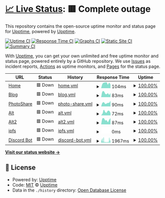 # [📈 Live Status](https://status.saxobroko.com): <!--live status--> **🟥 Complete outage**

This repository contains the open-source uptime monitor and status page for [Upptime](https://upptime.js.org), powered by [Upptime](https://github.com/upptime/upptime).

[![Uptime CI](https://github.com/saxobroko/SaxoStatus/workflows/Uptime%20CI/badge.svg)](https://github.com/upptime/upptime/actions?query=workflow%3A%22Uptime+CI%22)
[![Response Time CI](https://github.com/saxobroko/SaxoStatus/workflows/Response%20Time%20CI/badge.svg)](https://github.com/upptime/upptime/actions?query=workflow%3A%22Response+Time+CI%22)
[![Graphs CI](https://github.com/saxobroko/SaxoStatus/workflows/Graphs%20CI/badge.svg)](https://github.com/upptime/upptime/actions?query=workflow%3A%22Graphs+CI%22)
[![Static Site CI](https://github.com/saxobroko/SaxoStatus/workflows/Static%20Site%20CI/badge.svg)](https://github.com/upptime/upptime/actions?query=workflow%3A%22Static+Site+CI%22)
[![Summary CI](https://github.com/saxobroko/SaxoStatus/workflows/Summary%20CI/badge.svg)](https://github.com/upptime/upptime/actions?query=workflow%3A%22Summary+CI%22)

With [Upptime](https://upptime.js.org), you can get your own unlimited and free uptime monitor and status page, powered entirely by a GitHub repository. We use [Issues](https://github.com/upptime/upptime/issues) as incident reports, [Actions](https://github.com/upptime/upptime/actions) as uptime monitors, and [Pages](https://status.saxobroko.com) for the status page.

<!--start: status pages-->
<!-- This summary is generated by Upptime (https://github.com/upptime/upptime) -->
<!-- Do not edit this manually, your changes will be overwritten -->
<!-- prettier-ignore -->
| URL | Status | History | Response Time | Uptime |
| --- | ------ | ------- | ------------- | ------ |
| <img alt="" src="https://favicons.githubusercontent.com/saxobroko.com" height="13"> [Home](https://saxobroko.com) | 🟥 Down | [home.yml](https://github.com/saxobroko/SaxoStatus/commits/HEAD/history/home.yml) | <details><summary><img alt="Response time graph" src="./graphs/home/response-time-week.png" height="20"> 104ms</summary><br><a href="https://status.saxobroko.com/history/home"><img alt="Response time 118" src="https://img.shields.io/endpoint?url=https%3A%2F%2Fraw.githubusercontent.com%2Fsaxobroko%2FSaxoStatus%2FHEAD%2Fapi%2Fhome%2Fresponse-time.json"></a><br><a href="https://status.saxobroko.com/history/home"><img alt="24-hour response time 64" src="https://img.shields.io/endpoint?url=https%3A%2F%2Fraw.githubusercontent.com%2Fsaxobroko%2FSaxoStatus%2FHEAD%2Fapi%2Fhome%2Fresponse-time-day.json"></a><br><a href="https://status.saxobroko.com/history/home"><img alt="7-day response time 104" src="https://img.shields.io/endpoint?url=https%3A%2F%2Fraw.githubusercontent.com%2Fsaxobroko%2FSaxoStatus%2FHEAD%2Fapi%2Fhome%2Fresponse-time-week.json"></a><br><a href="https://status.saxobroko.com/history/home"><img alt="30-day response time 102" src="https://img.shields.io/endpoint?url=https%3A%2F%2Fraw.githubusercontent.com%2Fsaxobroko%2FSaxoStatus%2FHEAD%2Fapi%2Fhome%2Fresponse-time-month.json"></a><br><a href="https://status.saxobroko.com/history/home"><img alt="1-year response time 117" src="https://img.shields.io/endpoint?url=https%3A%2F%2Fraw.githubusercontent.com%2Fsaxobroko%2FSaxoStatus%2FHEAD%2Fapi%2Fhome%2Fresponse-time-year.json"></a></details> | <details><summary><a href="https://status.saxobroko.com/history/home">100.00%</a></summary><a href="https://status.saxobroko.com/history/home"><img alt="All-time uptime 100.00%" src="https://img.shields.io/endpoint?url=https%3A%2F%2Fraw.githubusercontent.com%2Fsaxobroko%2FSaxoStatus%2FHEAD%2Fapi%2Fhome%2Fuptime.json"></a><br><a href="https://status.saxobroko.com/history/home"><img alt="24-hour uptime 100.00%" src="https://img.shields.io/endpoint?url=https%3A%2F%2Fraw.githubusercontent.com%2Fsaxobroko%2FSaxoStatus%2FHEAD%2Fapi%2Fhome%2Fuptime-day.json"></a><br><a href="https://status.saxobroko.com/history/home"><img alt="7-day uptime 100.00%" src="https://img.shields.io/endpoint?url=https%3A%2F%2Fraw.githubusercontent.com%2Fsaxobroko%2FSaxoStatus%2FHEAD%2Fapi%2Fhome%2Fuptime-week.json"></a><br><a href="https://status.saxobroko.com/history/home"><img alt="30-day uptime 100.00%" src="https://img.shields.io/endpoint?url=https%3A%2F%2Fraw.githubusercontent.com%2Fsaxobroko%2FSaxoStatus%2FHEAD%2Fapi%2Fhome%2Fuptime-month.json"></a><br><a href="https://status.saxobroko.com/history/home"><img alt="1-year uptime 100.00%" src="https://img.shields.io/endpoint?url=https%3A%2F%2Fraw.githubusercontent.com%2Fsaxobroko%2FSaxoStatus%2FHEAD%2Fapi%2Fhome%2Fuptime-year.json"></a></details>
| <img alt="" src="https://favicons.githubusercontent.com/blog.saxobroko.com" height="13"> [Blog](https://blog.saxobroko.com) | 🟥 Down | [blog.yml](https://github.com/saxobroko/SaxoStatus/commits/HEAD/history/blog.yml) | <details><summary><img alt="Response time graph" src="./graphs/blog/response-time-week.png" height="20"> 83ms</summary><br><a href="https://status.saxobroko.com/history/blog"><img alt="Response time 124" src="https://img.shields.io/endpoint?url=https%3A%2F%2Fraw.githubusercontent.com%2Fsaxobroko%2FSaxoStatus%2FHEAD%2Fapi%2Fblog%2Fresponse-time.json"></a><br><a href="https://status.saxobroko.com/history/blog"><img alt="24-hour response time 86" src="https://img.shields.io/endpoint?url=https%3A%2F%2Fraw.githubusercontent.com%2Fsaxobroko%2FSaxoStatus%2FHEAD%2Fapi%2Fblog%2Fresponse-time-day.json"></a><br><a href="https://status.saxobroko.com/history/blog"><img alt="7-day response time 83" src="https://img.shields.io/endpoint?url=https%3A%2F%2Fraw.githubusercontent.com%2Fsaxobroko%2FSaxoStatus%2FHEAD%2Fapi%2Fblog%2Fresponse-time-week.json"></a><br><a href="https://status.saxobroko.com/history/blog"><img alt="30-day response time 93" src="https://img.shields.io/endpoint?url=https%3A%2F%2Fraw.githubusercontent.com%2Fsaxobroko%2FSaxoStatus%2FHEAD%2Fapi%2Fblog%2Fresponse-time-month.json"></a><br><a href="https://status.saxobroko.com/history/blog"><img alt="1-year response time 121" src="https://img.shields.io/endpoint?url=https%3A%2F%2Fraw.githubusercontent.com%2Fsaxobroko%2FSaxoStatus%2FHEAD%2Fapi%2Fblog%2Fresponse-time-year.json"></a></details> | <details><summary><a href="https://status.saxobroko.com/history/blog">100.00%</a></summary><a href="https://status.saxobroko.com/history/blog"><img alt="All-time uptime 100.00%" src="https://img.shields.io/endpoint?url=https%3A%2F%2Fraw.githubusercontent.com%2Fsaxobroko%2FSaxoStatus%2FHEAD%2Fapi%2Fblog%2Fuptime.json"></a><br><a href="https://status.saxobroko.com/history/blog"><img alt="24-hour uptime 100.00%" src="https://img.shields.io/endpoint?url=https%3A%2F%2Fraw.githubusercontent.com%2Fsaxobroko%2FSaxoStatus%2FHEAD%2Fapi%2Fblog%2Fuptime-day.json"></a><br><a href="https://status.saxobroko.com/history/blog"><img alt="7-day uptime 100.00%" src="https://img.shields.io/endpoint?url=https%3A%2F%2Fraw.githubusercontent.com%2Fsaxobroko%2FSaxoStatus%2FHEAD%2Fapi%2Fblog%2Fuptime-week.json"></a><br><a href="https://status.saxobroko.com/history/blog"><img alt="30-day uptime 100.00%" src="https://img.shields.io/endpoint?url=https%3A%2F%2Fraw.githubusercontent.com%2Fsaxobroko%2FSaxoStatus%2FHEAD%2Fapi%2Fblog%2Fuptime-month.json"></a><br><a href="https://status.saxobroko.com/history/blog"><img alt="1-year uptime 100.00%" src="https://img.shields.io/endpoint?url=https%3A%2F%2Fraw.githubusercontent.com%2Fsaxobroko%2FSaxoStatus%2FHEAD%2Fapi%2Fblog%2Fuptime-year.json"></a></details>
| <img alt="" src="https://favicons.githubusercontent.com/share.saxobroko.com" height="13"> [PhotoShare](https://share.saxobroko.com) | 🟥 Down | [photo-share.yml](https://github.com/saxobroko/SaxoStatus/commits/HEAD/history/photo-share.yml) | <details><summary><img alt="Response time graph" src="./graphs/photo-share/response-time-week.png" height="20"> 90ms</summary><br><a href="https://status.saxobroko.com/history/photo-share"><img alt="Response time 104" src="https://img.shields.io/endpoint?url=https%3A%2F%2Fraw.githubusercontent.com%2Fsaxobroko%2FSaxoStatus%2FHEAD%2Fapi%2Fphoto-share%2Fresponse-time.json"></a><br><a href="https://status.saxobroko.com/history/photo-share"><img alt="24-hour response time 64" src="https://img.shields.io/endpoint?url=https%3A%2F%2Fraw.githubusercontent.com%2Fsaxobroko%2FSaxoStatus%2FHEAD%2Fapi%2Fphoto-share%2Fresponse-time-day.json"></a><br><a href="https://status.saxobroko.com/history/photo-share"><img alt="7-day response time 90" src="https://img.shields.io/endpoint?url=https%3A%2F%2Fraw.githubusercontent.com%2Fsaxobroko%2FSaxoStatus%2FHEAD%2Fapi%2Fphoto-share%2Fresponse-time-week.json"></a><br><a href="https://status.saxobroko.com/history/photo-share"><img alt="30-day response time 85" src="https://img.shields.io/endpoint?url=https%3A%2F%2Fraw.githubusercontent.com%2Fsaxobroko%2FSaxoStatus%2FHEAD%2Fapi%2Fphoto-share%2Fresponse-time-month.json"></a><br><a href="https://status.saxobroko.com/history/photo-share"><img alt="1-year response time 103" src="https://img.shields.io/endpoint?url=https%3A%2F%2Fraw.githubusercontent.com%2Fsaxobroko%2FSaxoStatus%2FHEAD%2Fapi%2Fphoto-share%2Fresponse-time-year.json"></a></details> | <details><summary><a href="https://status.saxobroko.com/history/photo-share">100.00%</a></summary><a href="https://status.saxobroko.com/history/photo-share"><img alt="All-time uptime 100.00%" src="https://img.shields.io/endpoint?url=https%3A%2F%2Fraw.githubusercontent.com%2Fsaxobroko%2FSaxoStatus%2FHEAD%2Fapi%2Fphoto-share%2Fuptime.json"></a><br><a href="https://status.saxobroko.com/history/photo-share"><img alt="24-hour uptime 100.00%" src="https://img.shields.io/endpoint?url=https%3A%2F%2Fraw.githubusercontent.com%2Fsaxobroko%2FSaxoStatus%2FHEAD%2Fapi%2Fphoto-share%2Fuptime-day.json"></a><br><a href="https://status.saxobroko.com/history/photo-share"><img alt="7-day uptime 100.00%" src="https://img.shields.io/endpoint?url=https%3A%2F%2Fraw.githubusercontent.com%2Fsaxobroko%2FSaxoStatus%2FHEAD%2Fapi%2Fphoto-share%2Fuptime-week.json"></a><br><a href="https://status.saxobroko.com/history/photo-share"><img alt="30-day uptime 100.00%" src="https://img.shields.io/endpoint?url=https%3A%2F%2Fraw.githubusercontent.com%2Fsaxobroko%2FSaxoStatus%2FHEAD%2Fapi%2Fphoto-share%2Fuptime-month.json"></a><br><a href="https://status.saxobroko.com/history/photo-share"><img alt="1-year uptime 100.00%" src="https://img.shields.io/endpoint?url=https%3A%2F%2Fraw.githubusercontent.com%2Fsaxobroko%2FSaxoStatus%2FHEAD%2Fapi%2Fphoto-share%2Fuptime-year.json"></a></details>
| <img alt="" src="https://favicons.githubusercontent.com/alt.saxobroko.com" height="13"> [Alt](https://alt.saxobroko.com) | 🟥 Down | [alt.yml](https://github.com/saxobroko/SaxoStatus/commits/HEAD/history/alt.yml) | <details><summary><img alt="Response time graph" src="./graphs/alt/response-time-week.png" height="20"> 72ms</summary><br><a href="https://status.saxobroko.com/history/alt"><img alt="Response time 101" src="https://img.shields.io/endpoint?url=https%3A%2F%2Fraw.githubusercontent.com%2Fsaxobroko%2FSaxoStatus%2FHEAD%2Fapi%2Falt%2Fresponse-time.json"></a><br><a href="https://status.saxobroko.com/history/alt"><img alt="24-hour response time 65" src="https://img.shields.io/endpoint?url=https%3A%2F%2Fraw.githubusercontent.com%2Fsaxobroko%2FSaxoStatus%2FHEAD%2Fapi%2Falt%2Fresponse-time-day.json"></a><br><a href="https://status.saxobroko.com/history/alt"><img alt="7-day response time 72" src="https://img.shields.io/endpoint?url=https%3A%2F%2Fraw.githubusercontent.com%2Fsaxobroko%2FSaxoStatus%2FHEAD%2Fapi%2Falt%2Fresponse-time-week.json"></a><br><a href="https://status.saxobroko.com/history/alt"><img alt="30-day response time 82" src="https://img.shields.io/endpoint?url=https%3A%2F%2Fraw.githubusercontent.com%2Fsaxobroko%2FSaxoStatus%2FHEAD%2Fapi%2Falt%2Fresponse-time-month.json"></a><br><a href="https://status.saxobroko.com/history/alt"><img alt="1-year response time 102" src="https://img.shields.io/endpoint?url=https%3A%2F%2Fraw.githubusercontent.com%2Fsaxobroko%2FSaxoStatus%2FHEAD%2Fapi%2Falt%2Fresponse-time-year.json"></a></details> | <details><summary><a href="https://status.saxobroko.com/history/alt">100.00%</a></summary><a href="https://status.saxobroko.com/history/alt"><img alt="All-time uptime 100.00%" src="https://img.shields.io/endpoint?url=https%3A%2F%2Fraw.githubusercontent.com%2Fsaxobroko%2FSaxoStatus%2FHEAD%2Fapi%2Falt%2Fuptime.json"></a><br><a href="https://status.saxobroko.com/history/alt"><img alt="24-hour uptime 100.00%" src="https://img.shields.io/endpoint?url=https%3A%2F%2Fraw.githubusercontent.com%2Fsaxobroko%2FSaxoStatus%2FHEAD%2Fapi%2Falt%2Fuptime-day.json"></a><br><a href="https://status.saxobroko.com/history/alt"><img alt="7-day uptime 100.00%" src="https://img.shields.io/endpoint?url=https%3A%2F%2Fraw.githubusercontent.com%2Fsaxobroko%2FSaxoStatus%2FHEAD%2Fapi%2Falt%2Fuptime-week.json"></a><br><a href="https://status.saxobroko.com/history/alt"><img alt="30-day uptime 100.00%" src="https://img.shields.io/endpoint?url=https%3A%2F%2Fraw.githubusercontent.com%2Fsaxobroko%2FSaxoStatus%2FHEAD%2Fapi%2Falt%2Fuptime-month.json"></a><br><a href="https://status.saxobroko.com/history/alt"><img alt="1-year uptime 100.00%" src="https://img.shields.io/endpoint?url=https%3A%2F%2Fraw.githubusercontent.com%2Fsaxobroko%2FSaxoStatus%2FHEAD%2Fapi%2Falt%2Fuptime-year.json"></a></details>
| <img alt="" src="https://favicons.githubusercontent.com/alt2.saxobroko.com" height="13"> [Alt2](https://alt2.saxobroko.com) | 🟥 Down | [alt2.yml](https://github.com/saxobroko/SaxoStatus/commits/HEAD/history/alt2.yml) | <details><summary><img alt="Response time graph" src="./graphs/alt2/response-time-week.png" height="20"> 87ms</summary><br><a href="https://status.saxobroko.com/history/alt2"><img alt="Response time 94" src="https://img.shields.io/endpoint?url=https%3A%2F%2Fraw.githubusercontent.com%2Fsaxobroko%2FSaxoStatus%2FHEAD%2Fapi%2Falt2%2Fresponse-time.json"></a><br><a href="https://status.saxobroko.com/history/alt2"><img alt="24-hour response time 90" src="https://img.shields.io/endpoint?url=https%3A%2F%2Fraw.githubusercontent.com%2Fsaxobroko%2FSaxoStatus%2FHEAD%2Fapi%2Falt2%2Fresponse-time-day.json"></a><br><a href="https://status.saxobroko.com/history/alt2"><img alt="7-day response time 87" src="https://img.shields.io/endpoint?url=https%3A%2F%2Fraw.githubusercontent.com%2Fsaxobroko%2FSaxoStatus%2FHEAD%2Fapi%2Falt2%2Fresponse-time-week.json"></a><br><a href="https://status.saxobroko.com/history/alt2"><img alt="30-day response time 81" src="https://img.shields.io/endpoint?url=https%3A%2F%2Fraw.githubusercontent.com%2Fsaxobroko%2FSaxoStatus%2FHEAD%2Fapi%2Falt2%2Fresponse-time-month.json"></a><br><a href="https://status.saxobroko.com/history/alt2"><img alt="1-year response time 91" src="https://img.shields.io/endpoint?url=https%3A%2F%2Fraw.githubusercontent.com%2Fsaxobroko%2FSaxoStatus%2FHEAD%2Fapi%2Falt2%2Fresponse-time-year.json"></a></details> | <details><summary><a href="https://status.saxobroko.com/history/alt2">100.00%</a></summary><a href="https://status.saxobroko.com/history/alt2"><img alt="All-time uptime 100.00%" src="https://img.shields.io/endpoint?url=https%3A%2F%2Fraw.githubusercontent.com%2Fsaxobroko%2FSaxoStatus%2FHEAD%2Fapi%2Falt2%2Fuptime.json"></a><br><a href="https://status.saxobroko.com/history/alt2"><img alt="24-hour uptime 100.00%" src="https://img.shields.io/endpoint?url=https%3A%2F%2Fraw.githubusercontent.com%2Fsaxobroko%2FSaxoStatus%2FHEAD%2Fapi%2Falt2%2Fuptime-day.json"></a><br><a href="https://status.saxobroko.com/history/alt2"><img alt="7-day uptime 100.00%" src="https://img.shields.io/endpoint?url=https%3A%2F%2Fraw.githubusercontent.com%2Fsaxobroko%2FSaxoStatus%2FHEAD%2Fapi%2Falt2%2Fuptime-week.json"></a><br><a href="https://status.saxobroko.com/history/alt2"><img alt="30-day uptime 100.00%" src="https://img.shields.io/endpoint?url=https%3A%2F%2Fraw.githubusercontent.com%2Fsaxobroko%2FSaxoStatus%2FHEAD%2Fapi%2Falt2%2Fuptime-month.json"></a><br><a href="https://status.saxobroko.com/history/alt2"><img alt="1-year uptime 100.00%" src="https://img.shields.io/endpoint?url=https%3A%2F%2Fraw.githubusercontent.com%2Fsaxobroko%2FSaxoStatus%2FHEAD%2Fapi%2Falt2%2Fuptime-year.json"></a></details>
| <img alt="" src="https://favicons.githubusercontent.com/ipfs.saxobroko.com" height="13"> [ipfs](https://ipfs.saxobroko.com) | 🟥 Down | [ipfs.yml](https://github.com/saxobroko/SaxoStatus/commits/HEAD/history/ipfs.yml) | <details><summary><img alt="Response time graph" src="./graphs/ipfs/response-time-week.png" height="20"> 0ms</summary><br><a href="https://status.saxobroko.com/history/ipfs"><img alt="Response time 692" src="https://img.shields.io/endpoint?url=https%3A%2F%2Fraw.githubusercontent.com%2Fsaxobroko%2FSaxoStatus%2FHEAD%2Fapi%2Fipfs%2Fresponse-time.json"></a><br><a href="https://status.saxobroko.com/history/ipfs"><img alt="24-hour response time 0" src="https://img.shields.io/endpoint?url=https%3A%2F%2Fraw.githubusercontent.com%2Fsaxobroko%2FSaxoStatus%2FHEAD%2Fapi%2Fipfs%2Fresponse-time-day.json"></a><br><a href="https://status.saxobroko.com/history/ipfs"><img alt="7-day response time 0" src="https://img.shields.io/endpoint?url=https%3A%2F%2Fraw.githubusercontent.com%2Fsaxobroko%2FSaxoStatus%2FHEAD%2Fapi%2Fipfs%2Fresponse-time-week.json"></a><br><a href="https://status.saxobroko.com/history/ipfs"><img alt="30-day response time 0" src="https://img.shields.io/endpoint?url=https%3A%2F%2Fraw.githubusercontent.com%2Fsaxobroko%2FSaxoStatus%2FHEAD%2Fapi%2Fipfs%2Fresponse-time-month.json"></a><br><a href="https://status.saxobroko.com/history/ipfs"><img alt="1-year response time 692" src="https://img.shields.io/endpoint?url=https%3A%2F%2Fraw.githubusercontent.com%2Fsaxobroko%2FSaxoStatus%2FHEAD%2Fapi%2Fipfs%2Fresponse-time-year.json"></a></details> | <details><summary><a href="https://status.saxobroko.com/history/ipfs">100.00%</a></summary><a href="https://status.saxobroko.com/history/ipfs"><img alt="All-time uptime 100.00%" src="https://img.shields.io/endpoint?url=https%3A%2F%2Fraw.githubusercontent.com%2Fsaxobroko%2FSaxoStatus%2FHEAD%2Fapi%2Fipfs%2Fuptime.json"></a><br><a href="https://status.saxobroko.com/history/ipfs"><img alt="24-hour uptime 100.00%" src="https://img.shields.io/endpoint?url=https%3A%2F%2Fraw.githubusercontent.com%2Fsaxobroko%2FSaxoStatus%2FHEAD%2Fapi%2Fipfs%2Fuptime-day.json"></a><br><a href="https://status.saxobroko.com/history/ipfs"><img alt="7-day uptime 100.00%" src="https://img.shields.io/endpoint?url=https%3A%2F%2Fraw.githubusercontent.com%2Fsaxobroko%2FSaxoStatus%2FHEAD%2Fapi%2Fipfs%2Fuptime-week.json"></a><br><a href="https://status.saxobroko.com/history/ipfs"><img alt="30-day uptime 100.00%" src="https://img.shields.io/endpoint?url=https%3A%2F%2Fraw.githubusercontent.com%2Fsaxobroko%2FSaxoStatus%2FHEAD%2Fapi%2Fipfs%2Fuptime-month.json"></a><br><a href="https://status.saxobroko.com/history/ipfs"><img alt="1-year uptime 100.00%" src="https://img.shields.io/endpoint?url=https%3A%2F%2Fraw.githubusercontent.com%2Fsaxobroko%2FSaxoStatus%2FHEAD%2Fapi%2Fipfs%2Fuptime-year.json"></a></details>
| <img alt="" src="https://favicons.githubusercontent.com/music.saxobroko.com" height="13"> [Discord Bot](https://music.saxobroko.com) | 🟥 Down | [discord-bot.yml](https://github.com/saxobroko/SaxoStatus/commits/HEAD/history/discord-bot.yml) | <details><summary><img alt="Response time graph" src="./graphs/discord-bot/response-time-week.png" height="20"> 1967ms</summary><br><a href="https://status.saxobroko.com/history/discord-bot"><img alt="Response time 1237" src="https://img.shields.io/endpoint?url=https%3A%2F%2Fraw.githubusercontent.com%2Fsaxobroko%2FSaxoStatus%2FHEAD%2Fapi%2Fdiscord-bot%2Fresponse-time.json"></a><br><a href="https://status.saxobroko.com/history/discord-bot"><img alt="24-hour response time 3716" src="https://img.shields.io/endpoint?url=https%3A%2F%2Fraw.githubusercontent.com%2Fsaxobroko%2FSaxoStatus%2FHEAD%2Fapi%2Fdiscord-bot%2Fresponse-time-day.json"></a><br><a href="https://status.saxobroko.com/history/discord-bot"><img alt="7-day response time 1967" src="https://img.shields.io/endpoint?url=https%3A%2F%2Fraw.githubusercontent.com%2Fsaxobroko%2FSaxoStatus%2FHEAD%2Fapi%2Fdiscord-bot%2Fresponse-time-week.json"></a><br><a href="https://status.saxobroko.com/history/discord-bot"><img alt="30-day response time 2830" src="https://img.shields.io/endpoint?url=https%3A%2F%2Fraw.githubusercontent.com%2Fsaxobroko%2FSaxoStatus%2FHEAD%2Fapi%2Fdiscord-bot%2Fresponse-time-month.json"></a><br><a href="https://status.saxobroko.com/history/discord-bot"><img alt="1-year response time 1237" src="https://img.shields.io/endpoint?url=https%3A%2F%2Fraw.githubusercontent.com%2Fsaxobroko%2FSaxoStatus%2FHEAD%2Fapi%2Fdiscord-bot%2Fresponse-time-year.json"></a></details> | <details><summary><a href="https://status.saxobroko.com/history/discord-bot">100.00%</a></summary><a href="https://status.saxobroko.com/history/discord-bot"><img alt="All-time uptime 100.00%" src="https://img.shields.io/endpoint?url=https%3A%2F%2Fraw.githubusercontent.com%2Fsaxobroko%2FSaxoStatus%2FHEAD%2Fapi%2Fdiscord-bot%2Fuptime.json"></a><br><a href="https://status.saxobroko.com/history/discord-bot"><img alt="24-hour uptime 100.00%" src="https://img.shields.io/endpoint?url=https%3A%2F%2Fraw.githubusercontent.com%2Fsaxobroko%2FSaxoStatus%2FHEAD%2Fapi%2Fdiscord-bot%2Fuptime-day.json"></a><br><a href="https://status.saxobroko.com/history/discord-bot"><img alt="7-day uptime 100.00%" src="https://img.shields.io/endpoint?url=https%3A%2F%2Fraw.githubusercontent.com%2Fsaxobroko%2FSaxoStatus%2FHEAD%2Fapi%2Fdiscord-bot%2Fuptime-week.json"></a><br><a href="https://status.saxobroko.com/history/discord-bot"><img alt="30-day uptime 100.00%" src="https://img.shields.io/endpoint?url=https%3A%2F%2Fraw.githubusercontent.com%2Fsaxobroko%2FSaxoStatus%2FHEAD%2Fapi%2Fdiscord-bot%2Fuptime-month.json"></a><br><a href="https://status.saxobroko.com/history/discord-bot"><img alt="1-year uptime 100.00%" src="https://img.shields.io/endpoint?url=https%3A%2F%2Fraw.githubusercontent.com%2Fsaxobroko%2FSaxoStatus%2FHEAD%2Fapi%2Fdiscord-bot%2Fuptime-year.json"></a></details>

<!--end: status pages-->

[**Visit our status website →**](https://status.saxobroko.com)

## 📄 License

- Powered by: [Upptime](https://github.com/upptime/upptime)
- Code: [MIT](./LICENSE) © [Upptime](https://upptime.js.org)
- Data in the `./history` directory: [Open Database License](https://opendatacommons.org/licenses/odbl/1-0/)
